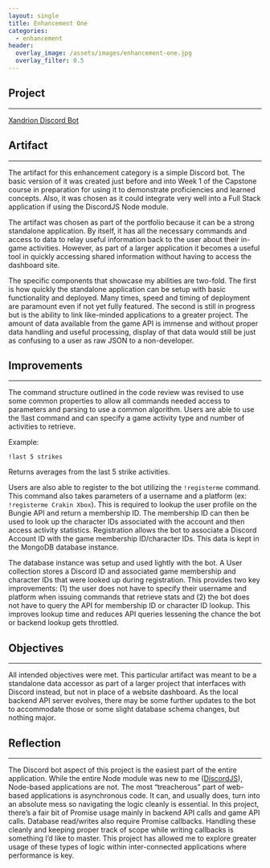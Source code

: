 ```yaml
---
layout: single
title: Enhancement One
categories: 
  - enhancement
header:
  overlay_image: /assets/images/enhancement-one.jpg
  overlay_filter: 0.5
---
```


## Project
---
[Xandrion Discord Bot](https://github.com/CrakinDev/xandrion2-bot)

## Artifact
---
The artifact for this enhancement category is a simple Discord bot. The basic version of it was created just before and into Week 1 of the Capstone course in preparation for using it to demonstrate proficiencies and learned concepts. Also, it was chosen as it could integrate very well into a Full Stack application if using the DiscordJS Node module.

The artifact was chosen as part of the portfolio because it can be a strong standalone application. By itself, it has all the necessary commands and access to data to relay useful information back to the user about their in-game activities. However, as part of a larger application it becomes a useful tool in quickly accessing shared information without having to access the dashboard site.

The specific components that showcase my abilities are two-fold. The first is how quickly the standalone application can be setup with basic functionality and deployed. Many times, speed and timing of deployment are paramount even if not yet fully featured. The second is still in progress but is the ability to link like-minded applications to a greater project. The amount of data available from the game API is immense and without proper data handling and useful processing, display of that data would still be just as confusing to a user as raw JSON to a non-developer.

## Improvements
---
The command structure outlined in the code review was revised to use some common properties to allow all commands needed access to parameters and parsing to use a common algorithm. Users are able to use the !last command and can specify a game activity type and number of activities to retrieve.

Example:
```
!last 5 strikes
```
Returns averages from the last 5 strike activities.

Users are also able to register to the bot utilizing the ```!registerme``` command. This command also takes parameters of a username and a platform (ex: ```!registerme Crakin Xbox```). This is required to lookup the user profile on the Bungie API and return a membership ID. The membership ID can then be used to look up the character IDs associated with the account and then access activity statistics. Registration allows the bot to associate a Discord Account ID with the game membership ID/character IDs. This data is kept in the MongoDB database instance.

The database instance was setup and used lightly with the bot. A User collection stores a Discord ID and associated game membership and character IDs that were looked up during registration. This provides two key improvements: (1) the user does not have to specify their username and platform when issuing commands that retrieve stats and (2) the bot does not have to query the API for membership ID or character ID lookup. This improves lookup time and reduces API queries lessening the chance the bot or backend lookup gets throttled.

## Objectives
---
All intended objectives were met. This particular artifact was meant to be a standalone data accessor as part of a larger project that interfaces with Discord instead, but not in place of a website dashboard. As the local backend API server evolves, there may be some further updates to the bot to accommodate those or some slight database schema changes, but nothing major.
 
## Reflection
---
The Discord bot aspect of this project is the easiest part of the entire application. While the entire Node module was new to me ([DiscordJS](https://github.com/discordjs/discord.js/)), Node-based applications are not. The most “treacherous” part of web-based applications is asynchronous code. It can, and usually does, turn into an absolute mess so navigating the logic cleanly is essential. In this project, there’s a fair bit of Promise usage mainly in backend API calls and game API calls. Database read/writes also require Promise callbacks. Handling these cleanly and keeping proper track of scope while writing callbacks is something I’d like to master. This project has allowed me to explore greater usage of these types of logic within inter-connected applications where performance is key.


